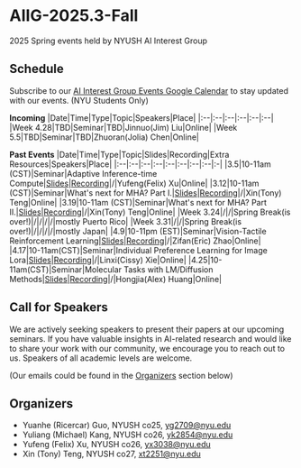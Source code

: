 # AIIG-2025.3-Fall
2025 Spring events held by NYUSH AI Interest Group


## Schedule

Subscribe to our [AI Interest Group Events Google Calendar](https://calendar.google.com/calendar/u/0?cid=Y18zZGZkOGNkM2JiMWM5NzViZDU1YjVkYzQyMWJkZDQwMGFjYWJkZWVkMGQzMWRmNGRjMTlkOTNhYjNmZDNlYzJjQGdyb3VwLmNhbGVuZGFyLmdvb2dsZS5jb20) to stay updated with our events. (NYU Students Only)

**Incoming**
|Date|Time|Type|Topic|Speakers|Place|
|:--|:--|:--|:--|:--|:--|
|Week 4.28|TBD|Seminar|TBD|Jinnuo(Jim) Liu|Online|
|Week 5.5|TBD|Seminar|TBD|Zhuoran(Jolia) Chen|Online|


**Past Events**
|Date|Time|Type|Topic|Slides|Recording|Extra Resources|Speakers|Place|
|:--|:--|:--|:--|:--|:--|:--|:--|:-|
|3.5|10-11am (CST)|Seminar|Adaptive Inference-time Compute|[Slides](https://docs.google.com/presentation/d/1FML-K1tF_hYIFXignJgqz6oI3N249oDTJBAdYyVqEwg/edit)|[Recording](https://drive.google.com/file/d/1-APIHGmV7iR4G2CnR4ld52L5sDR5Tvdv/view?usp=drive_link)|/|Yufeng(Felix) Xu|Online|
|3.12|10-11am (CST)|Seminar|What's next for MHA? Part I.|[Slides](https://docs.google.com/presentation/d/1mieDvKf2kccOEVU7rXJXPGqg8IdDIIfESici3jEpLZ0/edit#slide=id.g806743487f_0_7)|[Recording](https://nyu.zoom.us/rec/share/cudfEJvR7KofR8P5Lml6err_w4VwTDW8k8prtD8h3-XNwSgf5O3uquQnqHk3MTQT.9rrFnNCukHOma-l5)|/|Xin(Tony) Teng|Online|
|3.19|10-11am (CST)|Seminar|What's next for MHA? Part II.|[Slides](https://docs.google.com/presentation/d/1JhBsERAeqWjIpLzqKooUfqx5KoX5URMIrXHqmmPrnPc/edit?usp=sharing)|[Recording](https://nyu.zoom.us/rec/share/oFlw4Y6hQ957LUp841VWYlJvQGQYXNV9iWm8xrNwFJT-ap7Eh9JM0smTq3V_tfCE.EjUqmAckI2kiARUh)|/|Xin(Tony) Teng|Online|
|Week 3.24|/|/|Spring Break(is over!)|/|/|/|/|mostly Puerto Rico|
|Week 3.31|/|/|Spring Break(is over!)|/|/|/|/|mostly Japan|
|4.9|10-11pm (EST)|Seminar|Vision-Tactile Reinforcement Learning|[Slides](https://drive.google.com/drive/folders/1V8YC-Vfcs_SCR1jLGeo_d8ijEyePQE2o)|[Recording](https://nyu.zoom.us/rec/share/loqfnZgdqiFsfrkamF8Hr3tcOvIzQRJpiFN-un3vgzctQk8jgy7S3OFS3qf3EHnH.gKi2jf4c2lCJHzp0?startTime=1744250654000)|/|Zifan(Eric) Zhao|Online|
|4.17|10-11am(CST)|Seminar|Individual Preference Learning for Image Lora|[Slides](https://docs.google.com/presentation/d/1R4xHuaD0Lpo-LM4ovetx0-DpuO2D9yI2KzfiU5IydKQ/edit?slide=id.g2e56eef0d74_0_0#slide=id.g2e56eef0d74_0_0)|[Recording](https://nyu.zoom.us/rec/share/HCkvyVsQBfCYyvzyKuQkhlEwi_vdeB9KJGFx6zG6SeBcTDhfbFgKhny2BW2OqBp5.K9GXDBnV-bVOSO_s)|/|Linxi(Cissy) Xie|Online|
|4.25|10-11am(CST)|Seminar|Molecular Tasks with LM/Diffusion Methods|[Slides](https://docs.google.com/presentation/d/1v4NLJlaV_jZ-8DDXj72VXSsj1CgUs7HCS8z9bjbp5Dw/edit?slide=id.g34e40d8d522_0_474#slide=id.g34e40d8d522_0_474)|[Recording](https://nyu.zoom.us/rec/share/mAJhjBGgq5o8d8pjfnsd6r2OdCwiEQTw-2-kEv-fA9m38ZmBEUPyEmq26bsrORYZ.iYzEurdja3uFvM5t)|/|Hongjia(Alex) Huang|Online|


## Call for Speakers
We are actively seeking speakers to present their papers at our upcoming seminars. If you have valuable insights in AI-related research and would like to share your work with our community, we encourage you to reach out to us. Speakers of all academic levels are welcome. 

(Our emails could be found in the [Organizers](#organizers) section below)

## Organizers
- Yuanhe (Ricercar) Guo, NYUSH co25, [yg2709@nyu.edu](mailto:yg2709@nyu.edu)
- Yuliang (Michael) Kang, NYUSH co26, [yk2854@nyu.edu](mailto:yk2854@nyu.edu)
- Yufeng (Felix) Xu, NYUSH co26, [yx3038@nyu.edu](mailto:yx3038@nyu.edu)
- Xin (Tony) Teng, NYUSH co27, [xt2251@nyu.edu](mailto:xt2251@nyu.edu)
